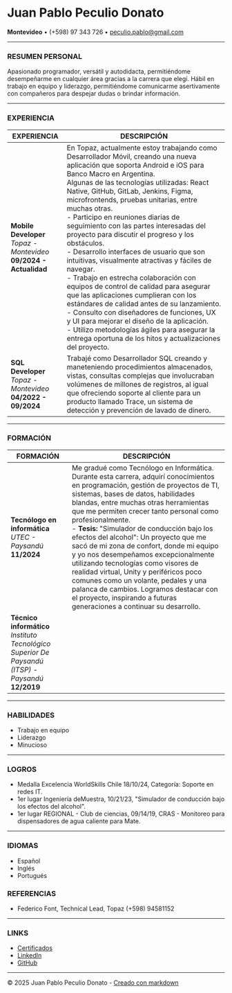 # Juan Pablo Peculio Donato

**Montevideo** • (+598) 97 343 726 • peculio.pablo@gmail.com

---

### RESUMEN PERSONAL
Apasionado programador, versátil y autodidacta, permitiéndome desempeñarme en cualquier área gracias a la carrera que elegí. Hábil en trabajo en equipo y liderazgo, permitiéndome comunicarme asertivamente con compañeros para despejar dudas o brindar información.

---

### EXPERIENCIA

| **EXPERIENCIA** | **DESCRIPCIÓN** |
|----------------|--|
| **Mobile Developer**<br><em>Topaz - Montevideo</em><br><strong>09/2024 - Actualidad</strong>| En Topaz, actualmente estoy trabajando como Desarrollador Móvil, creando una nueva aplicación que soporta Android e iOS para Banco Macro en Argentina.<br>Algunas de las tecnologías utilizadas: React Native, GitHub, GitLab, Jenkins, Figma, microfrontends, pruebas unitarias, entre muchas otras.<br>- Participo en reuniones diarias de seguimiento con las partes interesadas del proyecto para discutir el progreso y los obstáculos.<br>- Desarrollo interfaces de usuario que son intuitivas, visualmente atractivas y fáciles de navegar.<br>- Trabajo en estrecha colaboración con equipos de control de calidad para asegurar que las aplicaciones cumplieran con los estándares de calidad antes de su lanzamiento.<br>- Consulto con diseñadores de funciones, UX y UI para mejorar el diseño de la aplicación.<br>- Utilizo metodologías ágiles para asegurar la entrega oportuna de los hitos y actualizaciones del proyecto. |
| **SQL Developer**<br><em>Topaz - Montevideo</em><br><strong>04/2022 - 09/2024</strong> | Trabajé como Desarrollador SQL creando y maneteniendo procedimientos almacenados, vistas, consultas complejas que involucraban volúmenes de millones de registros, al igual que ofreciendo soporte al cliente para un producto llamado Trace, un sistema de detección y prevención de lavado de dinero. |

---

### FORMACIÓN

| **FORMACIÓN** | **DESCRIPCIÓN** |
|---------------|--|
| **Tecnólogo en informática**<br><em>UTEC - Paysandú</em><br><strong>11/2024</strong> | Me gradué como Tecnólogo en Informática. Durante esta carrera, adquirí conocimientos en programación, gestión de proyectos de TI, sistemas, bases de datos, habilidades blandas, entre muchas otras herramientas que me permiten crecer tanto personal como profesionalmente.<br>- **Tesis:** "Simulador de conducción bajo los efectos del alcohol": Un proyecto que me sacó de mi zona de confort, donde mi equipo y yo nos desempeñamos excepcionalmente utilizando tecnologías como visores de realidad virtual, Unity y periféricos poco comunes como un volante, pedales y una palanca de cambios. Logramos destacar con el proyecto, inspirando a futuras generaciones a continuar su desarrollo. |
| **Técnico informático**<br><em>Instituto Tecnológico Superior De Paysandú (ITSP) - Paysandú</em><br><strong>12/2019</strong> | |

---

### HABILIDADES
- Trabajo en equipo
- Liderazgo
- Minucioso

---

### LOGROS
- Medalla Excelencia WorldSkills Chile 18/10/24, Categoría: Soporte en redes IT.
- 1er lugar Ingeniería deMuestra, 10/21/23, "Simulador de conducción bajo los efectos del alcohol".
- 1er lugar REGIONAL - Club de ciencias, 09/14/19, CRAS - Monitoreo para dispensadores de agua caliente para Mate.

---

### IDIOMAS
- Español
- Inglés
- Portugués

### REFERENCIAS
- Federico Font, Technical Lead, Topaz (+598) 94581152

---

### LINKS
- [Certificados](https://tinyurl.com/certificatespeculio)
- [LinkedIn](https://www.linkedin.com/in/pablo-peculio/)
- [GitHub](https://github.com/Ju0w1)

---

&copy; 2025 Juan Pablo Peculio Donato - [Creado con markdown](https://github.com/Ju0w1/curriculum-vitae)